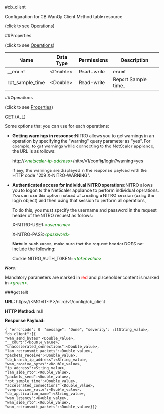 #cb_client



Configuration for CB WanOp Client Method table resource.

<span>(click to see [Operations](#operations))</span>



##Properties 

<span>(click to see [Operations](#operations))</span>





<table><thead><tr><th>Name</th><th>Data Type</th><th>Permissions</th><th>Description</th></tr></thead><tbody><tr><td>__count</td><td>&lt;Double></td><td>Read-write</td><td>count..</td></tr><tr><td>rpt_sample_time</td><td>&lt;Double></td><td>Read-write</td><td>Report Sample time..</td></tr></tbody></table>

##Operations 

<span>(click to see [Properties](#properties))</span>





[GET (ALL)](#get-all)





Some options that you can use for each operations:

<ul><li><p><b>Getting warnings in response:</b>NITRO allows you to get warnings in an operation by specifying the "warning" query parameter as "yes". For example, to get warnings while connecting to the NetScaler appliance, the URL is as follows:</p><p>http://<span style="color:green;font-style:italic;">&lt;netscaler-ip-address&gt;</span>/nitro/v1/config/login?warning=yes</p><p>If any, the warnings are displayed in the response payload with the HTTP code "209 X-NITRO-WARNING".</p></li><li><p><b>Authenticated access for individual NITRO operations:</b>NITRO allows you to logon to the NetScaler appliance to perform individual operations. You can use this option instead of creating a NITRO session (using the login object) and then using that session to perform all operations,</p><p>To do this, you must specify the username and password in the request header of the NITRO request as follows:</p><p>X-NITRO-USER:<span style="color:green;font-style:italic;">&lt;username&gt;</span></p><p>X-NITRO-PASS:<span style="color:green;font-style:italic;">&lt;password&gt;</span></p><p><b>Note:</b>In such cases, make sure that the request header DOES not include the following:</p><p>Cookie:NITRO_AUTH_TOKEN=<span style="color:green;font-style:italic;">&lt;tokenvalue&gt;</span></p></li></ul>







***Note:*** 

Mandatory parameters are marked in <span style="color:#FF0000;">red</span> and placeholder content is marked in <span style="color:green;font-style:italic">&lt;green&gt;</span>.



###get (all)







<b>URL: </b>https://&lt;MGMT-IP&gt;/nitro/v1/config/cb_client

<b>HTTP Method: </b>null

<b>Response Payload: </b>
```
{ "errorcode": 0, "message": "Done", "severity": ;ltString_value>, "cb_client":[{
"wan_send_bytes":<Double_value>,
"__count":<Double_value>,
"unaccelerated_connections":<Double_value>,
"lan_retransmit_packets":<Double_value>,
"packets_receive":<Double_value>,
"cb_branch_ip_address":<String_value>,
"wan_receive_bytes":<Double_value>,
"ip_address":<String_value>,
"lan_side_rto":<Double_value>,
"packets_send":<Double_value>,
"rpt_sample_time":<Double_value>,
"accelerated_connections":<Double_value>,
"compression_ratio":<Double_value>,
"cb_application_name":<String_value>,
"wan_latency":<Double_value>,
"wan_side_rto":<Double_value>,
"wan_retransmit_packets":<Double_value>}]}
```







